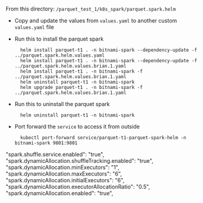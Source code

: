 From this directory: `/parquet_test_1/k8s_spark/parquet.spark.helm`
- Copy and update the values from `values.yaml` to another custom `values.yaml` file
- Run this to install the parquet spark

        helm install parquet-t1 . -n bitnami-spark --dependency-update -f ../parquet.spark.helm.values.yaml 
        helm install parquet-t1 . -n bitnami-spark --dependency-update -f ../parquet.spark.helm.values.brian.1.yaml 
        helm install parquet-t1 . -n bitnami-spark -f ../parquet.spark.helm.values.brian.1.yaml 
        helm uninstall parquet-t1 -n bitnami-spark 
        helm upgrade parquet-t1 . -n bitnami-spark -f ../parquet.spark.helm.values.brian.1.yaml 
- Run this to uninstall the parquet spark

        helm uninstall parquet-t1 -n bitnami-spark

- Port forward the `service` to access it from outside

        kubectl port-forward service/parquet-t1-parquet-spark-helm -n bitnami-spark 9801:9801

"spark.shuffle.service.enabled": "true",
"spark.dynamicAllocation.shuffleTracking.enabled": "true",
"spark.dynamicAllocation.minExecutors": "1",
"spark.dynamicAllocation.maxExecutors": "6",
"spark.dynamicAllocation.initialExecutors": "6",
"spark.dynamicAllocation.executorAllocationRatio": "0.5",
"spark.dynamicAllocation.enabled": "true",